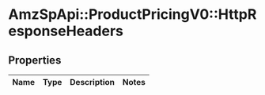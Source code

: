 # AmzSpApi::ProductPricingV0::HttpResponseHeaders

## Properties
Name | Type | Description | Notes
------------ | ------------- | ------------- | -------------

